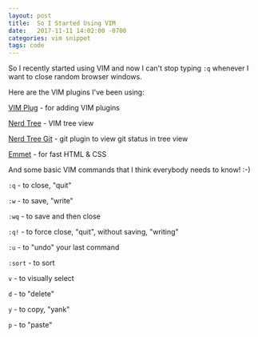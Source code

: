```yaml
---
layout: post
title:  So I Started Using VIM
date:   2017-11-11 14:02:00 -0700
categories: vim snippet
tags: code
---
```


So I recently started using VIM and now I can't stop typing `:q` whenever I want to close random browser windows.

Here are the VIM plugins I've been using:

[VIM Plug][VIM PLUG] - for adding VIM plugins

[VIM PLUG]: https://github.com/junegunn/vim-plug

[Nerd Tree][NERD TREE] - VIM tree view

[NERD TREE]: https://github.com/scrooloose/nerdtree

[Nerd Tree Git][NERD TREE GIT] - git plugin to view git status in tree view

[NERD TREE GIT]: https://github.com/Xuyuanp/nerdtree-git-plugin

[Emmet][EMMET] - for fast HTML & CSS

[EMMET]: https://github.com/mattn/emmet-vim/

And some basic VIM commands that I think everybody needs to know! :-)

`:q` - to close, "quit"

`:w` - to save, "write"

`:wq` - to save and then close

`:q!` - to force close, "quit", without saving, "writing"

`:u` - to "undo" your last command

`:sort` - to sort

`v` - to visually select

`d` - to "delete"

`y` - to copy, "yank"

`p` - to "paste"
